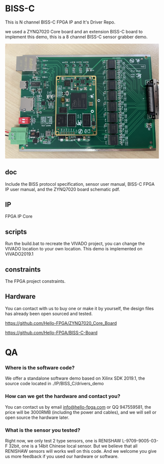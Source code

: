 # BISS-C

This is N channel BISS-C FPGA IP and It's Driver Repo.

we used a ZYNQ7020 Core board and an extension BISS-C board to implement this demo, this is a 8 channel BISS-C sensor grabber demo.

![image-20231027163109709](README.assets/image-20231027163109709.png)

## doc

Include the BISS protocol specification, sensor user manual,  BISS-C FPGA IP user manual, and the ZYNQ7020 board schematic pdf.

## IP

FPGA IP Core

## scripts

Run the build.bat to recreate the VIVADO project, you can change the VIVADO location to your own location. This demo is implemented on VIVADO2019.1



## constraints

The FPGA project constraints.



## Hardware

You can contact with us to buy one or make it by yourself, the  design files has already been open sourced and tested.

https://github.com/Hello-FPGA/ZYNQ7020_Core_Board

https://github.com/Hello-FPGA/BISS-C-Board

# QA

### Where is the software code?

We offer a standalone software demo based on Xilinx SDK 2019.1, the source code located in ./IP/BISS_C/drivers_demo

### How can we get the hardware and contact you?

You can contact us by email info@hello-fpga.com  or QQ 947559581, the price will be 3000RMB (including the power and cables), and we will sell or open source the hardware later.

### What is the sensor you tested?

Right now, we only test 2 type sensors, one is RENISHAW L-9709-9005-03-F 32bit, one is a 14bit Chinese local sensor. But we believe that all RENISHAW sensors will works well on this code. And we welcome you give us more feedback if you used our hardware or software.

